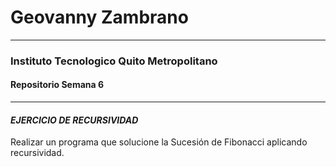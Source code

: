 # Geovanny Zambrano

------------


### Instituto Tecnologico Quito Metropolitano
#### Repositorio Semana 6

------------

#### *EJERCICIO DE RECURSIVIDAD*
Realizar un programa que solucione la Sucesión de Fibonacci aplicando recursividad.


